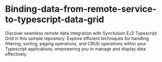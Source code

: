 # Binding-data-from-remote-service-to-typescript-data-grid
Discover seamless remote data integration with Syncfusion EJ2 Typescript Grid in this sample repository. Explore efficient techniques for handling filtering, sorting, paging operations, and CRUD operations within your Typescript applications, empowering you to manage and display data effectively.
